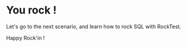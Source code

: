 # You rock !

Let's go to the next scenario, and learn how to rock SQL with RockTest.

Happy Rock'in !
